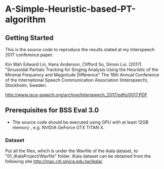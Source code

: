 # A-Simple-Heuristic-based-PT-algorithm

## Getting Started
This is the source code to reproduce the results stated at my Interspeech 2017 conference paper.

Kin Wah Edward Lin, Hans Anderson, Clifford So, Simon Lui. (2017)
"Sinusoidal Partials Tracking for Singing Analysis Using the Heuristic of the Minimal Frequency and Magnitude Difference"
The 18th Annual Conference of the International Speech Communication Association (Interspeech), Stockholm, Sweden. 

http://www.isca-speech.org/archive/Interspeech_2017/pdfs/0017.PDF

## Prerequisites for BSS Eval 3.0
* The source code should be executed using GPU with at least 12GB memory , e.g. NVIDIA GeForce GTX TITAN X. 

### Dataset
Put all the files, which is under the Wavfile of the ikala dataset, to "01_iKalaProject/Wavfile" folder.
iKala dataset can be obtained from the following site http://mac.citi.sinica.edu.tw/ikala/
